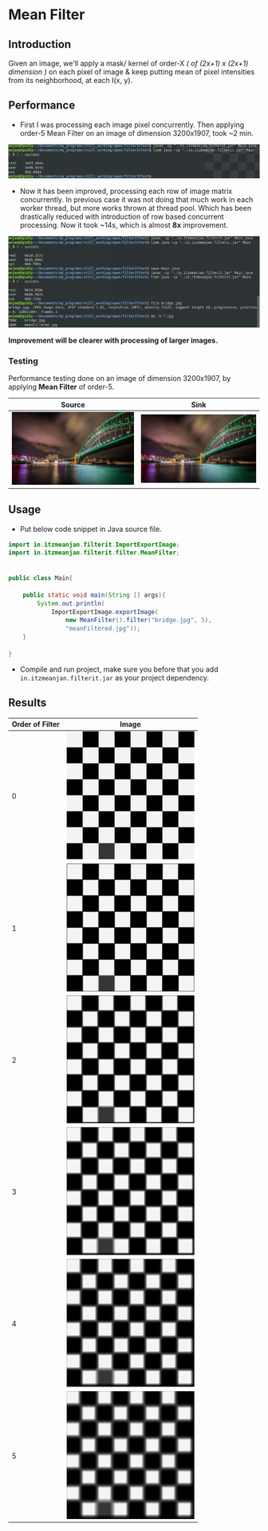 # Mean Filter

## Introduction

Given an image, we'll apply a mask/ kernel of order-X _( of (2x+1) x (2x+1) dimension )_
on each pixel of image & keep putting mean of pixel intensities from its neighborhood, at each I(x, y).

## Performance

- First I was processing each image pixel concurrently. Then applying order-5 Mean Filter on an image of dimension 3200x1907,
took ~2 min.

![performance](../examples/performanceMeanFilter_2.png)

- Now it has been improved, processing each row of image matrix concurrently. In previous case it was not doing that much work in each worker thread, but more works thrown at thread pool.
Which has been drastically reduced with introduction of row based concurrent processing. Now it took ~14s, which is almost **8x** improvement.

![performance](../examples/performanceMeanFilter_1.png)

**Improvement will be clearer with processing of larger images.**

### Testing

Performance testing done on an image of dimension 3200x1907, by applying **Mean Filter** of order-5.

Source | Sink
--- | ---
![bridge](../examples/bridge.jpg) | ![meanFiltered](../examples/order_5_MeanFiltered_2.jpg)

## Usage

- Put below code snippet in Java source file.

```java
import in.itzmeanjan.filterit.ImportExportImage;
import in.itzmeanjan.filterit.filter.MeanFilter;


public class Main{

	public static void main(String [] args){
		System.out.println(
            ImportExportImage.exportImage(
                new MeanFilter().filter("bridge.jpg", 5), 
                "meanFiltered.jpg"));
	}

}
```

- Compile and run project, make sure you before that you add `in.itzmeanjan.filterit.jar` as your project dependency.

## Results

Order of Filter | Image
--- | ---
0 | ![sample_image](../examples/sample.jpg)
1 | ![order_1_MeanFiltered](../examples/order_1_MeanFiltered.jpg)
2 | ![order_2_MeanFiltered](../examples/order_2_MeanFiltered.jpg)
3 | ![order_3_MeanFiltered](../examples/order_3_MeanFiltered.jpg)
4 | ![order_4_MeanFiltered](../examples/order_4_MeanFiltered.jpg)
5 | ![order_5_MeanFiltered](../examples/order_5_MeanFiltered.jpg)
